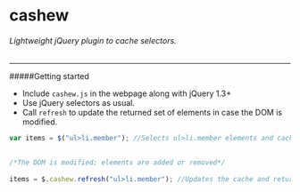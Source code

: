 cashew
======

###### Lightweight jQuery plugin to cache selectors.
------


#####Getting started

- Include ```cashew.js``` in the webpage along with jQuery 1.3+
- Use jQuery selectors as usual. 
- Call ```refresh``` to update the returned set of elements in case the DOM is modified.


```javascript
var items = $("ul>li.member"); //Selects ul>li.member elements and caches the results
    

/*The DOM is modified; elements are added or removed*/
    
items = $.cashew.refresh("ul>li.member"); //Updates the cache and returns the new elements
    
```
